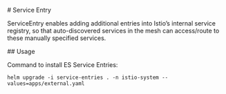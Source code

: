 # Service Entry

ServiceEntry enables adding additional entries into Istio’s internal service registry, so that auto-discovered services in the mesh can access/route to these manually specified services.

## Usage

Command to install ES Service Entries:

```
helm upgrade -i service-entries . -n istio-system --values=apps/external.yaml
```
